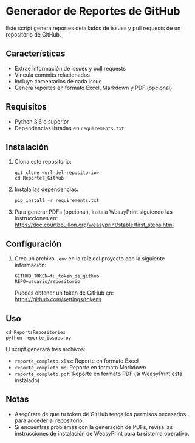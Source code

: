 # Generador de Reportes de GitHub

Este script genera reportes detallados de issues y pull requests de un repositorio de GitHub.

## Características

- Extrae información de issues y pull requests
- Vincula commits relacionados
- Incluye comentarios de cada issue
- Genera reportes en formato Excel, Markdown y PDF (opcional)

## Requisitos

- Python 3.6 o superior
- Dependencias listadas en `requirements.txt`

## Instalación

1. Clona este repositorio:

   ```
   git clone <url-del-repositorio>
   cd Reportes_Github
   ```

2. Instala las dependencias:

   ```
   pip install -r requirements.txt
   ```

3. Para generar PDFs (opcional), instala WeasyPrint siguiendo las instrucciones en:
   https://doc.courtbouillon.org/weasyprint/stable/first_steps.html

## Configuración

1. Crea un archivo `.env` en la raíz del proyecto con la siguiente información:

   ```
   GITHUB_TOKEN=tu_token_de_github
   REPO=usuario/repositorio
   ```

   Puedes obtener un token de GitHub en: https://github.com/settings/tokens

## Uso

```
cd ReportsRepositories
python reporte_issues.py
```

El script generará tres archivos:

- `reporte_completo.xlsx`: Reporte en formato Excel
- `reporte_completo.md`: Reporte en formato Markdown
- `reporte_completo.pdf`: Reporte en formato PDF (si WeasyPrint está instalado)

## Notas

- Asegúrate de que tu token de GitHub tenga los permisos necesarios para acceder al repositorio.
- Si encuentras problemas con la generación de PDFs, revisa las instrucciones de instalación de WeasyPrint para tu sistema operativo.

